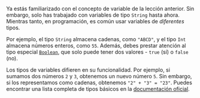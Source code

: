 Ya estás familiarizado con el concepto de variable de la lección anterior. Sin embargo, solo has trabajado con variables de tipo `String` hasta ahora. Mientras tanto, en programación, es común usar variables de _diferentes_ tipos.

Por ejemplo, el tipo `String` almacena cadenas, como `"ABCD"`,
y el tipo `Int` almacena números enteros, como `55`.
Además, debes prestar atención al tipo especial [`Boolean`](https://kotlinlang.org/docs/basic-types.html#booleans),
que solo puede tener dos valores - `true` (sí) o `false` (no).

Los tipos de variables difieren en su funcionalidad. Por ejemplo,
si sumamos dos números `2` y `3`, obtenemos un nuevo número `5`.
Sin embargo, si los representamos como cadenas, obtenemos `"2" + "3" = "23"`.
Puedes encontrar una lista completa de tipos básicos en la [documentación oficial](https://kotlinlang.org/docs/basic-types.html).